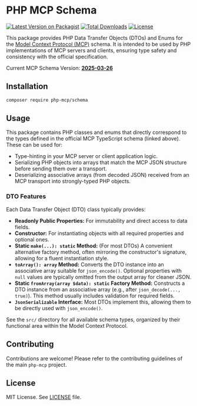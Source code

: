 # PHP MCP Schema

[![Latest Version on Packagist](https://img.shields.io/packagist/v/php-mcp/schema.svg?style=flat-square)](https://packagist.org/packages/php-mcp/schema)
[![Total Downloads](https://img.shields.io/packagist/dt/php-mcp/schema.svg?style=flat-square)](https://packagist.org/packages/php-mcp/schema)
[![License](https://img.shields.io/packagist/l/php-mcp/schema.svg?style=flat-square)](LICENSE)

This package provides PHP Data Transfer Objects (DTOs) and Enums for the [Model Context Protocol (MCP)](https://modelcontextprotocol.io/) schema. It is intended to be used by PHP implementations of MCP servers and clients, ensuring type safety and consistency with the official specification.

Current MCP Schema Version: [**2025-03-26**](https://github.com/modelcontextprotocol/modelcontextprotocol/blob/main/schema/2025-03-26/schema.ts)

## Installation

```bash
composer require php-mcp/schema
```

## Usage

This package contains PHP classes and enums that directly correspond to the types defined in the official MCP TypeScript schema (linked above). These can be used for:

*   Type-hinting in your MCP server or client application logic.
*   Serializing PHP objects into arrays that match the MCP JSON structure before sending them over a transport.
*   Deserializing associative arrays (from decoded JSON) received from an MCP transport into strongly-typed PHP objects.

### DTO Features

Each Data Transfer Object (DTO) class typically provides:

*   **Readonly Public Properties:** For immutability and direct access to data fields.
*   **Constructor:** For instantiating objects with all required properties and optional ones.
*   **Static `make(...): static` Method:** (For most DTOs) A convenient alternative factory method, often mirroring the constructor's signature, allowing for a fluent instantiation style.
*   **`toArray(): array` Method:** Converts the DTO instance into an associative array suitable for `json_encode()`. Optional properties with `null` values are typically omitted from the output array for cleaner JSON.
*   **Static `fromArray(array $data): static` Factory Method:** Constructs a DTO instance from an associative array (e.g., after `json_decode(..., true)`). This method usually includes validation for required fields.
*   **`JsonSerializable` Interface:** Most DTOs implement this, allowing them to be directly used with `json_encode()`.

See the `src/` directory for all available schema types, organized by their functional area within the Model Context Protocol.

## Contributing

Contributions are welcome! Please refer to the contributing guidelines of the main `php-mcp` project.

## License

MIT License. See [LICENSE](LICENSE) file.